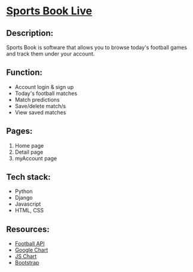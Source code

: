 
# [Sports Book Live](https://sportanalyst.herokuapp.com/)

## Description:
Sports Book is software that allows you to browse today's football games and track them under your account.

## Function:
- Account login & sign up
- Today's football matches
- Match predictions
- Save/delete match/s
- View saved matches

## Pages:
  1. Home page
  2. Detail page
  3. myAccount page

## Tech stack:
  - Python
  - Django
  - Javascript
  - HTML, CSS

## Resources:
  - [Football API](https://api-football-v1.p.rapidapi.com)
  - [Google Chart](https://canvasjs.com/assets/script/jquery.canvasjs.min.js)
  - [JS Chart](https://www.gstatic.com/charts/loader.js)
  - [Bootstrap](https://getbootstrap.com/)
